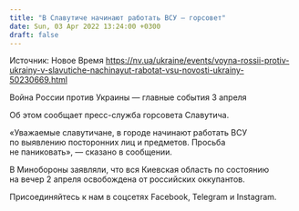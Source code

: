```yaml
---
title: "В Славутиче начинают работать ВСУ — горсовет"
date: Sun, 03 Apr 2022 13:24:00 +0300
draft: false
---
```

Источник: Новое Время https://nv.ua/ukraine/events/voyna-rossii-protiv-ukrainy-v-slavutiche-nachinayut-rabotat-vsu-novosti-ukrainy-50230669.html


 Война России против Украины — главные события 3 апреля

Об этом сообщает пресс-служба горсовета Славутича.

«Уважаемые славутичане, в городе начинают работать ВСУ по выявлению посторонних лиц и предметов. Просьба не паниковать», — сказано в сообщении.

 В Минобороны заявляли, что вся Киевская область по состоянию на вечер 2 апреля освобождена от российских оккупантов.

Присоединяйтесь к нам в соцсетях Facebook, Telegram и Instagram.
